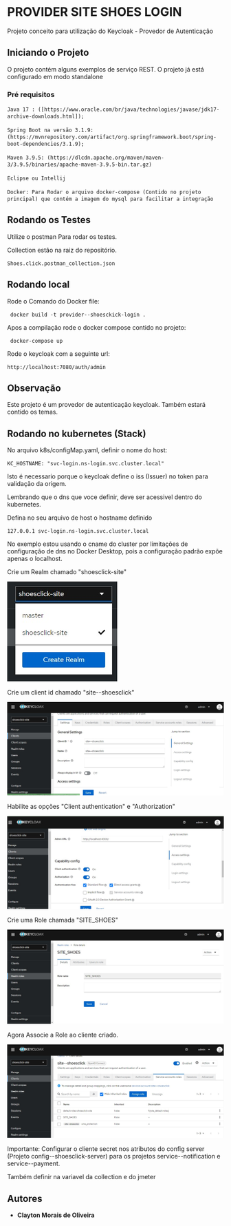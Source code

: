 # PROVIDER SITE SHOES LOGIN

Projeto conceito para utilização do Keycloak - Provedor de Autenticação

## Iniciando o Projeto

O projeto contém alguns exemplos de serviço REST. O projeto já está configurado em modo standalone

### Pré requisitos

```
Java 17 : ([https://www.oracle.com/br/java/technologies/javase/jdk17-archive-downloads.html]);

Spring Boot na versão 3.1.9:  (https://mvnrepository.com/artifact/org.springframework.boot/spring-boot-dependencies/3.1.9);

Maven 3.9.5: (https://dlcdn.apache.org/maven/maven-3/3.9.5/binaries/apache-maven-3.9.5-bin.tar.gz)

Eclipse ou Intellij

Docker: Para Rodar o arquivo docker-compose (Contido no projeto principal) que contém a imagem do mysql para facilitar a integração

```

## Rodando os Testes

Utilize o postman Para rodar os testes.

Collection estão na raiz do repositório.


```
Shoes.click.postman_collection.json
```

## Rodando local

Rode o Comando do Docker file:

```
 docker build -t provider--shoesckick-login .
```

Apos a compilação rode o docker compose contido no projeto:

```
 docker-compose up
```

Rode o keycloak com a seguinte url:

```
http://localhost:7080/auth/admin
```


## Observação

Este projeto é um provedor de autenticação keycloak. Também estará contido os temas.

## Rodando no kubernetes (Stack)

No arquivo k8s/configMap.yaml, definir o nome do host:

```
KC_HOSTNAME: "svc-login.ns-login.svc.cluster.local"
```

Isto é necessario porque o keycloak define o iss (Issuer) no token para validação da origem.

Lembrando que o dns que voce definir, deve ser acessivel dentro do kubernetes.

Defina no seu arquivo de host o hostname definido

```
127.0.0.1 svc-login.ns-login.svc.cluster.local
```
No exemplo estou usando o cname do cluster por limitações de configuração de dns no Docker Desktop, pois a configuração padrão expõe apenas o localhost.


Crie um Realm chamado "shoesclick-site"

![alt text](https://github.com/shoesclick/provider--shoesclick-login/blob/master/img/CreateRealm.jpg?raw=true)

Crie um client id chamado "site--shoesclick"

![alt text](https://github.com/shoesclick/provider--shoesclick-login/blob/master/img/CreateClient.jpg?raw=true)

Habilite as opções "Client authentication" e "Authorization"

![alt text](https://github.com/shoesclick/provider--shoesclick-login/blob/master/img/ClientAuthentication.jpg?raw=true)

Crie uma Role chamada "SITE_SHOES"

![alt text](https://github.com/shoesclick/provider--shoesclick-login/blob/master/img/CreateRole.jpg?raw=true)

Agora Associe a Role ao cliente criado.

![alt text](https://github.com/shoesclick/provider--shoesclick-login/blob/master/img/AssociateClientRealm.jpg?raw=true)


Importante: Configurar o cliente secret nos atributos do config server (Projeto config--shoesclick-server) 
para os projetos service--notification e service--payment. 

Também definir na variavel da collection e do jmeter

## Autores

* **Clayton Morais de Oliveira**
